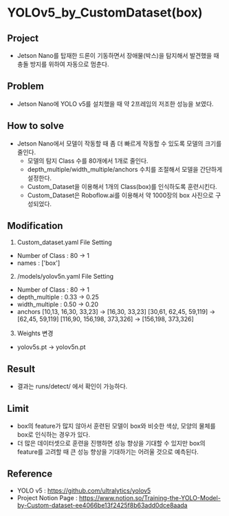 # YOLOv5_by_CustomDataset(box)

## Project
- Jetson Nano를 탑재한 드론이 기동하면서 장애물(박스)을 탐지해서 발견했을 때 충돌 방지를 위하여 자동으로 멈춘다.

## Problem
- Jetson Nano에 YOLO v5를 설치했을 때 약 2프레임의 저조한 성능을 보였다.

## How to solve
- Jetson Nano에서 모델이 작동할 때 좀 더 빠르게 작동할 수 있도록 모델의 크기를 줄인다.
  - 모델의 탐지 Class 수를 80개에서 1개로 줄인다.
  - depth_multiple/width_multiple/anchors 수치를 조절해서 모델을 간단하게 설정한다.
  - Custom_Dataset을 이용해서 1개의 Class(box)를 인식하도록 훈련시킨다.
  - Custom_Dataset은 Roboflow.ai를 이용해서 약 1000장의 box 사진으로 구성되었다.

## Modification
1. Custom_dataset.yaml File Setting
  - Number of Class : 80 -> 1
  - names : ['box']
 
2. /models/yolov5n.yaml File Setting
  - Number of Class : 80 -> 1
  - depth_multiple : 0.33 -> 0.25
  - width_multiple : 0.50 -> 0.20
  - anchors
  [10,13, 16,30, 33,23] -> [16,30, 33,23]
  [30,61, 62,45, 59,119] -> [62,45, 59,119]
  [116,90, 156,198, 373,326] -> [156,198, 373,326]

3. Weights 변경
  - yolov5s.pt -> yolov5n.pt

## Result
- 결과는 runs/detect/ 에서 확인이 가능하다.

## Limit
- box의 feature가 많지 않아서 훈련된 모델이 box와 비슷한 색상, 모양의 물체를 box로 인식하는 경우가 있다.
- 더 많은 데이터셋으로 훈련을 진행하면 성능 향상을 기대할 수 있지만 box의 feature를 고려할 때 큰 성능 향상을 기대하기는 어려울 것으로 예측된다.

## Reference
- YOLO v5 : https://github.com/ultralytics/yolov5
- Project Notion Page : https://www.notion.so/Training-the-YOLO-Model-by-Custom-dataset-ee4066be13f2425f8b63add0dce8aada
